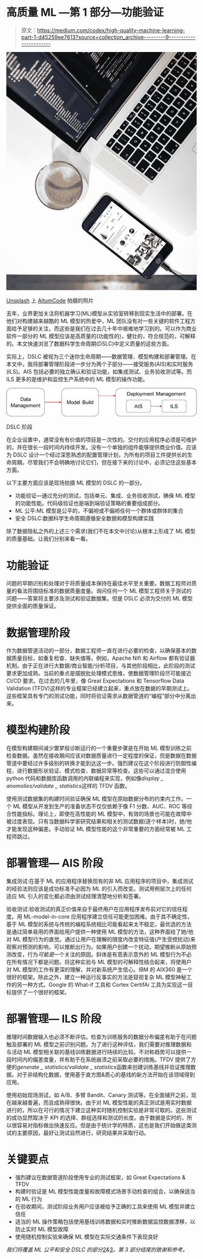 # 高质量 ML —第 1 部分—功能验证

> 原文：<https://medium.com/codex/high-quality-machine-learning-part-1-d45259ee7613?source=collection_archive---------9----------------------->

![](img/54f74436f24475f30af4b51e0ce6b392.png)

[Unsplash](https://unsplash.com?utm_source=medium&utm_medium=referral) 上 [AltumCode](https://unsplash.com/@altumcode?utm_source=medium&utm_medium=referral) 拍摄的照片

去年，业界更加关注将机器学习(ML)模型从实验室转移到现实生活中的部署。在他们对构建越来越酷的 ML 模型的热爱中，ML 团队没有对一些关键的软件工程方面给予足够的关注，而这些是我们在过去几十年中艰难地学习到的。可以作为商业软件一部分的 ML 模型应该是高质量的(功能性的)，健壮的，符合规范的，可解释的。本文快速浏览了数据科学生命周期(DSLC)中定义质量的这些方面。

实际上，DSLC 被视为三个迷你生命周期——数据管理、模型构建和部署管理。在本文中，我将部署管理阶段进一步分为两个子部分——接受服务(AIS)和实时服务(ILS)。AIS 包括必要的独立确认和验证功能，如集成测试、业务验收测试等。而 ILS 更多的是维护和监控生产系统中的 ML 模型的操作功能。

![](img/57044314d57120e98ff28f4f7d0f4be2.png)

DSLC 阶段

在企业设置中，通常没有有价值的项目是一次性的。交付的应用程序必须是可维护的，并在很长一段时间内持续开发。没有一个单独的组件能够提供商业价值。应该为 DSLC 设计一个经过深思熟虑的配置管理计划，为所有的项目工件提供长的生命周期。尽管我们不会明确地讨论它们，但在接下来的讨论中，必须记住这些基本方面。

以下主要方面应该是现场拍摄 ML 模型的 DSLC 的一部分。

*   功能验证—通过充分的测试，包括单元、集成、业务验收测试，确保 ML 模型的功能性能。代码级验证也是端到端验证策略的重要组成部分。
*   ML 公平:ML 模型是公平的，不偏袒或不偏袒任何一个群体或群体的集合
*   安全 DSLC:数据科学生命周期遵循安全数据和模型构建实践

除了数据隐私之外的上述三个需求(我们不在本文中讨论)从根本上形成了 ML 模型的质量基础。让我们分别来看一看。

# 功能验证

问题的早期识别和处理对于将质量成本保持在最佳水平至关重要。数据工程师对质量的看法将围绕标准的数据质量度量。询问任何一个 ML 模型工程师关于测试的问题——答案将主要涉及测试和验证数据集。但是 DSLC 必须为交付的 ML 模型提供全面的质量保证。

# 数据管理阶段

作为数据管道活动的一部分，数据工程师一直在进行必要的检查，以确保基本的数据质量目标，如重复检查、缺失值等。例如，Apache Nifi 和 Airflow 都有验证器机制。由于正在进行大数据/商业智能/分析项目，与其他阶段相比，此阶段的测试要求更加成熟。当前的重点是摆脱批处理模式思维，使数据管理阶段尽可能接近 CI/CD 要求。在过去的几年里，像 Great Expectations 和 Tensorflow Data Validation (TFDV)这样的专业框架已经建立起来，重点放在数据的早期测试上。这些框架具有专门的测试功能，同时将验证需求从数据管道的“编程”部分中分离出来。

# 模型构建阶段

在模型构建期间减少噩梦般诊断运行的一个重要步骤是在开始 ML 模型训练之前检查数据。虽然在接收期间应该对数据质量进行一定程度的保证，但是数据在数据管道中要经过许多级别的转换才能到达这一步。强烈建议在这个阶段进行防御性编程，进行数据形状验证、模式检查、数据异常等检查。这些可以通过混合使用 python 代码和数据库函数调用的内联编程来实现，例如像*display _ anomolies/validate _ statistics*这样的 TFDV 函数。

使用测试数据集的构建时间验证确保 ML 模型在原始数据分布的约束内工作。一个 ML 模型从开发到生产的准备状态不仅仅依赖于像 F1 分数、AUC、ROC 等综合性能指标。理论上，即使在高性能的 ML 模型中，有效的场景也可能在故障中被过度表现。只有当数据科学家研究结果和相关的测试数据(逐个样本)时，她/他才能发现这种偏差。手动验证 ML 模型性能的这个非常重要的方面经常被 ML 工程师跳过。

# 部署管理— AIS 阶段

集成测试:在基于 ML 的应用程序替换现有的非 ML 应用程序的项目中，集成测试的经验法则应该是成功标准不必因为 ML 的引入而改变。测试用例层次上的任何适应 ML 引入的变化都必须由测试经理清楚地分析和签署。

验收测试:验收测试的真正价值来自于最终用户在应用程序发布前对它的信任程度。用 ML-model-in-core 应用程序建立信任可能更加困难。由于其不确定性，基于 ML 模型的系统与传统的编程系统相比可能看起来太不稳定。最优选的方法是通过简单易用的界面给用户提供一种使用 ML 模型的方法，这种界面给了她/他对 ML 模型行为的直觉。通过让用户在理解的限度内改变特征值(产生受控扰动)来观察对预测的影响，可以推断出行为。如果用户创建一个扰动，期望推断从原始预测改变，行为*可能是*一个关注的原因。斜体是有意表示意外的 ML 模型行为不必在所有情况下都是问题。将这种实验与 ML 模型的可解释性结合起来，将使用户对 ML 模型的工作有更深的理解，并对新系统产生信心。IBM 的 AIX360 是一个很好的框架。除此之外，建立一种运行反事实的方法是窥视复杂 ML 模型神秘工作的另一种方式。Google 的 What-if 工具和 Cortex CertifAi 工具为实现这一目标提供了一个很好的框架。

# 部署管理— ILS 阶段

推理时间数据输入也必须不断评估。检查为训练服务的数据分布偏差有助于在问题触及部署的 ML 模型之前识别问题。为了进行这种评估，我们需要对推理数据和与活动 ML 模型相关联的基线训练数据进行持续的比较。不对称趋势可以提供一段时间内的偏差度量，并有助于在系统崩溃之前采取必要的措施。TFDV 提供了方便的*generate _ statistics*/*validate _ statistics*函数来创建训练基线并验证推理数据。对于非结构化数据，使用基于直方图&质心的基线的新方法开始在该领域得到应用。

使用初始现场测试，如 A/B、多臂 Bandit、Canary 测试等。在全面铺开之前，现在越来越普遍，而且成熟得很快。由于对 ML 模型性能的真正测试是用实时数据进行的，所以在可行的情况下建立这种实时随机控制实验是非常可取的。这些测试的成功显然取决于 KPI 的选择、群组选择和测试的长度。由于数据是实时的，所以很容易对指标做出快速反应。但是由于统计学的特质，这也是我们开始做这类测试的主要原因，最好让测试自然进行，研究结果并采取行动。

# 关键要点

*   强烈建议在数据管道阶段使用专业的测试框架，如 Great Expectations & TFDV
*   构建时验证是 ML 模型性能度量和故障模式场景手动检查的组合，以确保适当的 ML 行为
*   在验收期间，测试阶段业务用户应该被给予正确的工具来使用 ML 模型并建立信任
*   适当的 ML 操作策略包括使用基线训练数据和实时推断数据监控数据漂移，以防止实时 ML 模型故障
*   使用随机控制实验来确保 ML 模型在实际交通条件下表现良好

*我们将覆盖 ML 公平和安全 DSLC 的部分*[*2*](https://mukund-kannan.medium.com/high-quality-machine-learning-part-2-2643c144a2a7)*&*[*3*](https://mukund-kannan.medium.com/high-quality-machine-learning-part-3-c660b885233c)*。第 3 部分结尾的致谢和参考。*